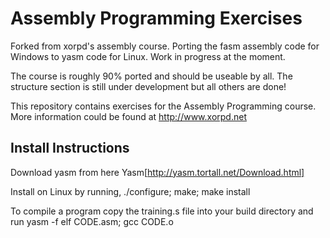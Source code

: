 Assembly Programming Exercises
==============================

Forked from xorpd's assembly course. Porting the fasm assembly code for Windows to yasm code for Linux. Work in progress at the moment.

The course is roughly 90% ported and should be useable by all. The structure section is still under development but all others are done!

This repository contains exercises for the Assembly Programming course.
More information could be found at http://www.xorpd.net


## Install Instructions

Download yasm from here Yasm[http://yasm.tortall.net/Download.html]

Install on Linux by running, ./configure; make; make install

To compile a program copy the training.s file into your build directory and run yasm -f elf CODE.asm; gcc CODE.o 

